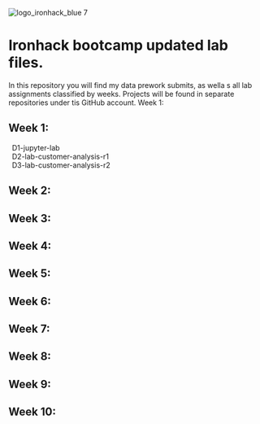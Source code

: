 ![logo_ironhack_blue 7](https://user-images.githubusercontent.com/23629340/40541063-a07a0a8a-601a-11e8-91b5-2f13e4e6b441.png)

# Ironhack bootcamp updated lab files.
In this repository you will find my data prework submits, as wella s all lab assignments classified by weeks.
Projects will be found in separate repositories under tis GitHub account.
Week 1: 
  

## Week 1:  
&ensp;D1-jupyter-lab  
&ensp;D2-lab-customer-analysis-r1  
&ensp;D3-lab-customer-analysis-r2  
  
## Week 2:  

## Week 3:  

## Week 4:  

## Week 5:  

## Week 6:  

## Week 7:  

## Week 8:  

## Week 9:  

## Week 10:   
